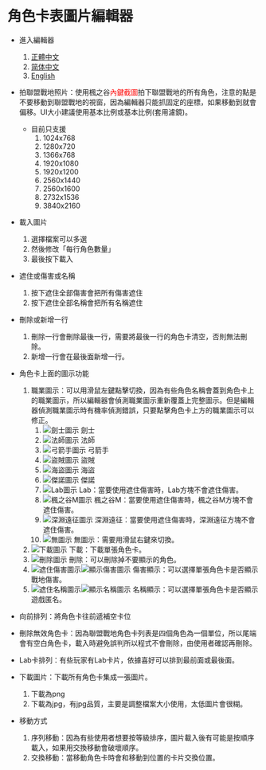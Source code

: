 # 角色卡表圖片編輯器

* 進入編輯器
	1. [正體中文](https://wj654cj86.github.io/maplerole/)
	2. [简体中文](https://wj654cj86.github.io/maplerole/?lang=zh-Hans)
	3. [English](https://wj654cj86.github.io/maplerole/?lang=en)

* 拍聯盟戰地照片：使用楓之谷<span style="color:red">內鍵截圖</span>拍下聯盟戰地的所有角色，注意的點是不要移動到聯盟戰地的視窗，因為編輯器只能抓固定的座標，如果移動到就會偏移。UI大小建議使用基本比例或基本比例(套用濾鏡)。
	* 目前只支援
		1. 1024x768
		2. 1280x720
		3. 1366x768
		4. 1920x1080
		5. 1920x1200
		6. 2560x1440
		7. 2560x1600
		8. 2732x1536
		9. 3840x2160

* 載入圖片
	1. 選擇檔案可以多選
	2. 然後修改「每行角色數量」
	3. 最後按下載入

* 遮住或傷害或名稱
	1. 按下遮住全部傷害會把所有傷害遮住
	2. 按下遮住全部名稱會把所有名稱遮住

* 刪除或新增一行
	1. 刪除一行會刪除最後一行，需要將最後一行的角色卡清空，否則無法刪除。
	2. 新增一行會在最後面新增一行。

* 角色卡上面的圖示功能
	1. 職業圖示：可以用滑鼠左鍵點擊切換，因為有些角色名稱會蓋到角色卡上的職業圖示，所以編輯器會偵測職業圖示重新覆蓋上完整圖示。但是編輯器偵測職業圖示時有機率偵測錯誤，只要點擊角色卡上方的職業圖示可以修正。
		1. ![劍士圖示](https://wj654cj86.github.io/maplerole/img/icon/warrior.png) 劍士
		2. ![法師圖示](https://wj654cj86.github.io/maplerole/img/icon/magician.png) 法師
		3. ![弓箭手圖示](https://wj654cj86.github.io/maplerole/img/icon/bowman.png) 弓箭手
		4. ![盜賊圖示](https://wj654cj86.github.io/maplerole/img/icon/thief.png) 盜賊
		5. ![海盜圖示](https://wj654cj86.github.io/maplerole/img/icon/pirate.png) 海盜
		6. ![傑諾圖示](https://wj654cj86.github.io/maplerole/img/icon/xenon.png) 傑諾
		7. ![Lab圖示](https://wj654cj86.github.io/maplerole/img/icon/lab.png) Lab：當要使用遮住傷害時，Lab方塊不會遮住傷害。
		8. ![楓之谷M圖示](https://wj654cj86.github.io/maplerole/img/icon/mobile.png) 楓之谷M：當要使用遮住傷害時，楓之谷M方塊不會遮住傷害。
		9. ![深淵遠征圖示](https://wj654cj86.github.io/maplerole/img/icon/expedition.png) 深淵遠征：當要使用遮住傷害時，深淵遠征方塊不會遮住傷害。
		10. ![無圖示](https://wj654cj86.github.io/maplerole/img/icon/card.png) 無圖示：需要用滑鼠右鍵來切換。
	2. ![下載圖示](https://wj654cj86.github.io/maplerole/img/download.png) 下載：下載單張角色卡。
	3. ![刪除圖示](https://wj654cj86.github.io/maplerole/img/cross.png) 刪除：可以刪除掉不要顯示的角色。
	4. ![遮住傷害圖示](https://wj654cj86.github.io/maplerole/img/maskdamage.png)![顯示傷害圖示](https://wj654cj86.github.io/maplerole/img/showdamage.png) 傷害顯示：可以選擇單張角色卡是否顯示戰地傷害。
	5. ![遮住名稱圖示](https://wj654cj86.github.io/maplerole/img/maskname.png)![顯示名稱圖示](https://wj654cj86.github.io/maplerole/img/showname.png) 名稱顯示：可以選擇單張角色卡是否顯示遊戲匿名。

* 向前排列：將角色卡往前遞補空卡位

* 刪除無效角色卡：因為聯盟戰地角色卡列表是四個角色為一個單位，所以尾端會有空白角色卡，載入時避免誤判所以程式不會刪除，由使用者確認再刪除。

* Lab卡排列：有些玩家有Lab卡片，依據喜好可以排到最前面或最後面。

* 下載圖片：下載所有角色卡集成一張圖片。
	1. 下載為png
	2. 下載為jpg，有jpg品質，主要是調整檔案大小使用，太低圖片會很糊。

* 移動方式
	1. 序列移動：因為有些使用者想要按等級排序，圖片載入後有可能是按順序載入，如果用交換移動會破壞順序。
	2. 交換移動：當移動角色卡時會和移動到位置的卡片交換位置。
